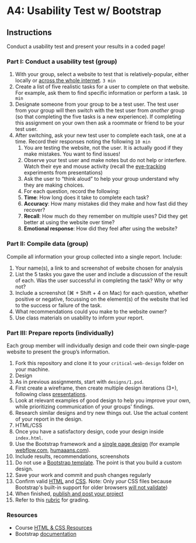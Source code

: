 # A4: Usability Test w/ Bootstrap




## Instructions
Conduct a usability test and present your results in a coded page!





### Part I: Conduct a usability test (group)

1. With your group, select a website to test that is relatively-popular, either locally or [across the whole internet](https://moz.com/top500). `3 min`
1. Create a list of five realistic tasks for a user to complete on that website. For example, ask them to find specific information or perform a task. `10 min`
1. Designate someone from your group to be a test user. The test user from your group will then switch with the test user from *another* group (so that completing the five tasks is a new experience). If completing this assignment on your own then ask a roommate or friend to be your test user.
1. After switching, ask your new test user to complete each task, one at a time. Record their responses noting the following `10 min`
	1. You are testing the website, not the user. It is actually good if they make mistakes. You want to find issues!
	1. Observe your test user and make notes but do not help or interfere. Watch their eye and mouse activity (recall the [eye-tracking](https://duckduckgo.com/?q=eye+tracking+usabilty&iax=images&ia=images) experiments from presentations)
	1. Ask the user to “think aloud” to help your group understand why they are making choices.
	1. For each question, record the following:
	1. **Time**: How long does it take to complete each task?
	1. **Accuracy**: How many mistakes did they make and how fast did they recover?
	1. **Recall**: How much do they remember on multiple uses? Did they get better at using the website over time?
	1. **Emotional response**: How did they feel after using the website?



### Part II: Compile data (group)
Compile all information your group collected into a single report. Include:

1. Your name(s), a link to and screenshot of website chosen for analysis
1. List the 5 tasks you gave the user and include a discussion of the result of each. Was the user successful in completing the task? Why or why not?
1. Include a screenshot (⌘ + Shift + 4 on Mac) for each question, whether positive or negative, focussing on the element(s) of the website that led to the success or failure of the task.
1. What recommendations could you make to the website owner?
1. Use class materials on usability to inform your report.



### Part III: Prepare reports (individually)

Each group member will individually design and code their own single-page website to present the group’s information.

1. Fork this repository and clone it to your `critical-web-design` folder on your machine.
1. Design
  1. As in previous assignments, start with `designs/1.psd`.
  1. First create a wireframe, then create multiple design iterations (3+), following class [presentations](https://docs.google.com/presentation/d/1BiIHVEQjmIb2k2vB6N3x1g_S3KSLyZq2YCniq1ONjg8/edit?usp=sharing).
  1. Look at relevant examples of good design to help you improve your own, while prioritizing communication of your groups' findings.
  1. Research similar designs and try new things out. Use the actual content of your report in the design.
1. HTML/CSS
  1. Once you have a satisfactory design, code your design inside `index.html`.
  1. Use the Bootstrap framework and a [single page design](https://www.google.com/search?q=single+page+design) (for example [webflow.com](https://webflow.com), [humaaans.com](https://humaaans.com)).
  1. Include results, recommendations, screenshots
  1. Do not use a [Bootstrap template](https://startbootstrap.com/). The point is that you build a custom design.
  1. Save your work and commit and push changes regularly
1. Confirm valid [HTML](https://validator.w3.org/) and [CSS](https://jigsaw.w3.org/css-validator/). Note: Only *your* CSS files because Bootstrap's built-in support for older browsers [will not validate](https://getbootstrap.com/docs/4.5/getting-started/introduction/))
1. When finished, [publish and post your project](https://docs.google.com/document/d/17U_zmzM_eML_qkG0PaOdDRcEk3YEmbiQ1TyNnbAM08k/edit)
1. Refer to this [rubric](https://docs.google.com/document/d/1daQKCtPQCRhu2RhqHZbqBKVeJP7OcyCypLadfn14zBA/edit) for grading.









 ### Resources

 - Course [HTML & CSS Resources](https://github.com/omundy/critical-web-design/blob/master/README.md#html--css)
 - Bootstrap [documentation](https://getbootstrap.com/docs/)
